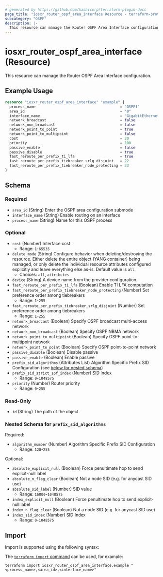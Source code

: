 ```yaml
---
# generated by https://github.com/hashicorp/terraform-plugin-docs
page_title: "iosxr_router_ospf_area_interface Resource - terraform-provider-iosxr"
subcategory: "OSPF"
description: |-
  This resource can manage the Router OSPF Area Interface configuration.
---
```


# iosxr_router_ospf_area_interface (Resource)

This resource can manage the Router OSPF Area Interface configuration.

## Example Usage

```terraform
resource "iosxr_router_ospf_area_interface" "example" {
  process_name                                       = "OSPF1"
  area_id                                            = "0"
  interface_name                                     = "GigabitEthernet0/0/0/1"
  network_broadcast                                  = false
  network_non_broadcast                              = false
  network_point_to_point                             = true
  network_point_to_multipoint                        = false
  cost                                               = 20
  priority                                           = 100
  passive_enable                                     = false
  passive_disable                                    = true
  fast_reroute_per_prefix_ti_lfa                     = true
  fast_reroute_per_prefix_tiebreaker_srlg_disjoint   = 22
  fast_reroute_per_prefix_tiebreaker_node_protecting = 33
}
```

<!-- schema generated by tfplugindocs -->
## Schema

### Required

- `area_id` (String) Enter the OSPF area configuration submode
- `interface_name` (String) Enable routing on an interface
- `process_name` (String) Name for this OSPF process

### Optional

- `cost` (Number) Interface cost
  - Range: `1`-`65535`
- `delete_mode` (String) Configure behavior when deleting/destroying the resource. Either delete the entire object (YANG container) being managed, or only delete the individual resource attributes configured explicitly and leave everything else as-is. Default value is `all`.
  - Choices: `all`, `attributes`
- `device` (String) A device name from the provider configuration.
- `fast_reroute_per_prefix_ti_lfa` (Boolean) Enable TI LFA computation
- `fast_reroute_per_prefix_tiebreaker_node_protecting` (Number) Set preference order among tiebreakers
  - Range: `1`-`255`
- `fast_reroute_per_prefix_tiebreaker_srlg_disjoint` (Number) Set preference order among tiebreakers
  - Range: `1`-`255`
- `network_broadcast` (Boolean) Specify OSPF broadcast multi-access network
- `network_non_broadcast` (Boolean) Specify OSPF NBMA network
- `network_point_to_multipoint` (Boolean) Specify OSPF point-to-multipoint network
- `network_point_to_point` (Boolean) Specify OSPF point-to-point network
- `passive_disable` (Boolean) Disable passive
- `passive_enable` (Boolean) Enable passive
- `prefix_sid_algorithms` (Attributes List) Algorithm Specific Prefix SID Configuration (see [below for nested schema](#nestedatt--prefix_sid_algorithms))
- `prefix_sid_strict_spf_index` (Number) SID Index
  - Range: `0`-`1048575`
- `priority` (Number) Router priority
  - Range: `0`-`255`

### Read-Only

- `id` (String) The path of the object.

<a id="nestedatt--prefix_sid_algorithms"></a>
### Nested Schema for `prefix_sid_algorithms`

Required:

- `algorithm_number` (Number) Algorithm Specific Prefix SID Configuration
  - Range: `128`-`255`

Optional:

- `absolute_explicit_null` (Boolean) Force penultimate hop to send explicit-null label
- `absolute_n_flag_clear` (Boolean) Not a node SID (e.g. for anycast SID use)
- `absolute_sid_label` (Number) SID value
  - Range: `16000`-`1048575`
- `index_explicit_null` (Boolean) Force penultimate hop to send explicit-null label
- `index_n_flag_clear` (Boolean) Not a node SID (e.g. for anycast SID use)
- `index_sid_index` (Number) SID Index
  - Range: `0`-`1048575`

## Import

Import is supported using the following syntax:

The [`terraform import` command](https://developer.hashicorp.com/terraform/cli/commands/import) can be used, for example:

```shell
terraform import iosxr_router_ospf_area_interface.example "<process_name>,<area_id>,<interface_name>"
```
